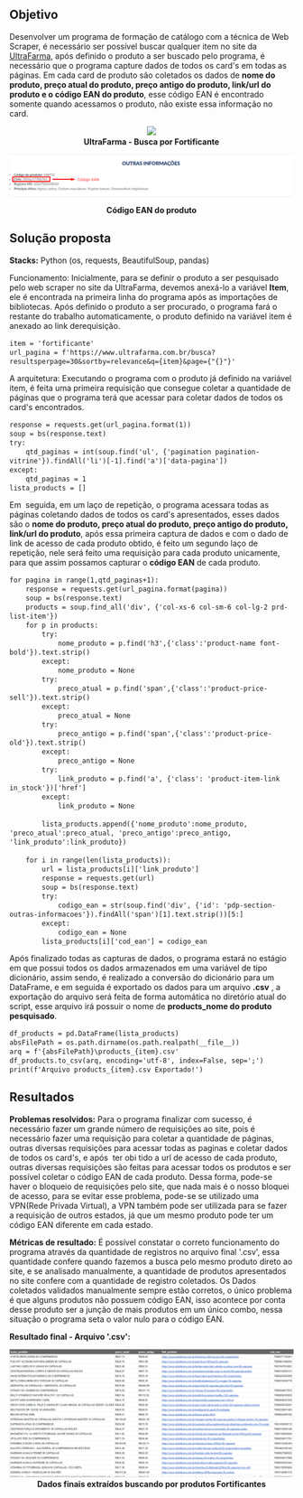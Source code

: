 ## Objetivo
Desenvolver um programa de formação de catálogo com a técnica de Web Scraper, é necessário ser possível buscar qualquer item no site da [UltraFarma](https://www.ultrafarma.com.br/), após definido o produto a ser buscado pelo programa, é necessário que o programa capture dados de todos os card's em todas as páginas. Em cada card de produto são coletados os dados de <b>nome do produto, preço atual do produto, preço antigo do produto, link/url do produto e o código EAN do produto</b>, esse código EAN é encontrado somente quando acessamos o produto, não existe essa informação no card.

<p align="center">
  <img  src="prints/1site.png"><br>
  <b>UltraFarma - Busca por Fortificante</b>
</p>

<p align="center">
  <img  src="prints/2_codigo_ean_acessando_produto.png"><br>
  <b>Código EAN do produto</b>
</p>


## Solução proposta
<b>Stacks:</b> Python (os, requests, BeautifulSoup, pandas)

Funcionamento:
Inicialmente, para se definir o produto a ser pesquisado pelo web scraper no site da UltraFarma, devemos anexá-lo a variável <b>Item</b>, ele é encontrada na primeira linha do programa após as importações de bibliotecas. Após definido o produto a ser procurado, o programa fará o restante do trabalho automaticamente,  o produto definido na variável item é anexado ao link derequisição. 
```
item = 'fortificante'
url_pagina = f'https://www.ultrafarma.com.br/busca?resultsperpage=30&sortby=relevance&q={item}&page={"{}"}'
```
A arquitetura:
Executando o programa com o produto já definido na variável item, é feita uma primeira requisição que consegue coletar a quantidade de páginas que o programa terá que acessar para coletar dados de todos os card's encontrados.
```
response = requests.get(url_pagina.format(1))
soup = bs(response.text)
try:
    qtd_paginas = int(soup.find('ul', {'pagination pagination-vitrine'}).findAll('li')[-1].find('a')['data-pagina'])
except:
    qtd_paginas = 1
lista_products = []
```
Em  seguida, em um laço de repetição, o programa acessara todas as páginas coletando dados de todos os card's apresentados, esses dados são o <b>nome do produto, preço atual do produto, preço antigo do produto, link/url do produto</b>, após essa primeira captura de dados e com o dado de link de acesso de cada produto obtido, é feito um segundo laço de repetição, nele será feito uma requisição para cada produto unicamente, para que assim possamos capturar o <b>código EAN</b>  de cada produto.
```
for pagina in range(1,qtd_paginas+1):
    response = requests.get(url_pagina.format(pagina))
    soup = bs(response.text)
    products = soup.find_all('div', {'col-xs-6 col-sm-6 col-lg-2 prd-list-item'})
    for p in products:
        try:
            nome_produto = p.find('h3',{'class':'product-name font-bold'}).text.strip()
        except:
            nome_produto = None
        try:
            preco_atual = p.find('span',{'class':'product-price-sell'}).text.strip()
        except:
            preco_atual = None
        try:
            preco_antigo = p.find('span',{'class':'product-price-old'}).text.strip()
        except:
            preco_antigo = None
        try:
            link_produto = p.find('a', {'class': 'product-item-link in_stock'})['href']
        except:
            link_produto = None
        
        lista_products.append({'nome_produto':nome_produto, 'preco_atual':preco_atual, 'preco_antigo':preco_antigo, 'link_produto':link_produto})

    for i in range(len(lista_products)):
        url = lista_products[i]['link_produto']
        response = requests.get(url)
        soup = bs(response.text)
        try:
            codigo_ean = str(soup.find('div', {'id': 'pdp-section-outras-informacoes'}).findAll('span')[1].text.strip())[5:]
        except:
            codigo_ean = None
        lista_products[i]['cod_ean'] = codigo_ean
```
Após finalizado todas as capturas de dados, o programa estará no estágio em que possui todos os dados armazenados em uma variável de tipo dicionário, assim sendo, é realizado a conversão do dicionário para um DataFrame, e em seguida é exportado os dados para um arquivo <b>.csv</b> , a exportação do arquivo será feita de forma automática no diretório atual do script, esse arquivo irá possuir o nome de <b>products_nome do produto pesquisado</b>.

```
df_products = pd.DataFrame(lista_products)
absFilePath = os.path.dirname(os.path.realpath(__file__))
arq = f'{absFilePath}\products_{item}.csv'
df_products.to_csv(arq, encoding='utf-8', index=False, sep=';')
print(f'Arquivo products_{item}.csv Exportado!')
```


## Resultados
<b>Problemas resolvidos:</b> Para o programa finalizar com sucesso, é necessário fazer um grande número de requisições ao site, pois é necessário fazer uma requisição para coletar a quantidade de páginas, outras diversas requisições para acessar todas as paginas e coletar dados de todos os card's, e após  ter obi tido a url de acesso de cada produto, outras diversas requisições são feitas para acessar todos os produtos e ser possível coletar o código EAN de cada produto. Dessa forma, pode-se haver o bloqueio de requisições pelo site, que nada mais é o nosso bloquei de acesso, para se evitar esse problema, pode-se se utilizado uma VPN(Rede Privada Virtual), a VPN também pode ser utilizada para se fazer a requisição de outros estados, já que um mesmo produto pode ter um código EAN diferente em cada estado.


<b>Métricas de resultado:</b> É possível constatar o correto funcionamento do programa através da quantidade de registros no arquivo final '.csv', essa quantidade confere quando fazemos a busca pelo mesmo produto direto ao site, e se analisado manualmente, a quantidade de produtos apresentados no site confere com a quantidade de registro coletados. Os Dados coletados validados manualmente sempre estão corretos, o único problema é que alguns produtos não possuem código EAN, isso acontece por conta desse produto ser a junção de mais produtos em um único combo, nessa situação o programa seta o valor nulo para o código EAN.


<b>Resultado final - Arquivo '.csv':</b>

<p align="center">
  <img  src="prints/planilha_final_fortificante.png"><br>
  <b>Dados finais extraídos buscando por produtos Fortificantes</b>
</p>